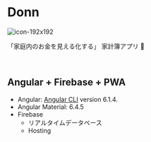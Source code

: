 # Donn

![icon-192x192](https://user-images.githubusercontent.com/33277426/45892904-7bbe0f00-be04-11e8-8780-940767b3dddb.png)

「家庭内のお金を見える化する」 家計簿アプリ :tada: 

<br>

## Angular + Firebase + PWA 

- Angular: [Angular CLI](https://github.com/angular/angular-cli) version 6.1.4.
- Angular Material: 6.4.5
- Firebase
  - リアルタイムデータベース
  - Hosting
